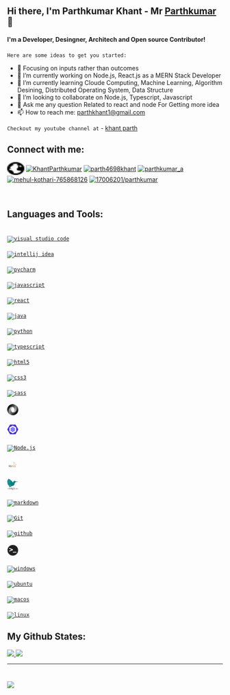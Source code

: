 ## Hi there, I'm Parthkumar Khant - Mr [Parthkumar ](https://parthkumar.w3spaces.com/) 👋

#### I'm a Developer, Desingner, Architech and Open source Contributor!


``Here are some ideas to get you started:``
- 📌 Focusing on inputs rather than outcomes
- 🔭 I’m currently working on Node.js, React.js as a MERN Stack Developer
- 🌱 I’m currently learning Cloude Computing, Machine Learning, Algorithm Desining, Distributed Operating System, Data Structure
- 👯 I’m looking to collaborate on Node.js, Typescript, Javascript
- 💬 Ask me any question Related to react and node For Getting more idea
- 📫 How to reach me: parthkhant1@gmail.com



``Checkout my youtube channel at`` - [khant parth](https://www.youtube.com/channel/UCg6qRGyr4WrRkunZzi2UdXg)

## Connect with me:
<p align="left">
<a href="https://parthkumar.w3spaces.com/"><img align="center" src="https://raw.githubusercontent.com/iconic/open-iconic/master/svg/globe.svg" alt="KhantParthkumar" height="30" width="40" /></a><span>
<a href="https://twitter.com/KhantParthkumar/"><img align="center" src="https://raw.githubusercontent.com/rahuldkjain/github-profile-readme-generator/master/src/images/icons/Social/twitter.svg" alt="KhantParthkumar" height="30" width="40" /></a></span><span>
<a href="https://facebook.com/parth4698khant/"><img align="center" src="https://cdn.jsdelivr.net/npm/simple-icons@3.4.0/icons/facebook.svg" alt="parth4698khant" height="30" width="40" /></a></span><span>
<a href="https://instagram.com/parthkumar_a" target="blank"><img align="center" src="https://raw.githubusercontent.com/rahuldkjain/github-profile-readme-generator/master/src/images/icons/Social/instagram.svg" alt="parthkumar_a" height="30" width="40" /></a></span><span>
<a href="https://linkedin.com/in/parthkumar-khant-8765b5130" target="blank"><img align="center" src="https://raw.githubusercontent.com/rahuldkjain/github-profile-readme-generator/master/src/images/icons/Social/linked-in-alt.svg" alt="mehul-kothari-765868126" height="30" width="40" /></a></span><span>
<a href="https://stackoverflow.com/users/17006201/parthkumar" target="blank"><img align="center" src="https://raw.githubusercontent.com/rahuldkjain/github-profile-readme-generator/master/src/images/icons/Social/stack-overflow.svg" alt="17006201/parthkumar" height="30" width="40" /></a></span>
</p>
<br />

## Languages and Tools:
[<code>
<img alt="visual studio code" width="26px" src="https://img.icons8.com/fluent/240/000000/visual-studio-code-2019.png" />
</code>](https://code.visualstudio.com/)<span>[<code>
<img alt="intellij idea" width="26px" src="https://img.icons8.com/color/240/000000/intellij-idea.png" />
</code>](https://www.jetbrains.com/idea/)</span><span>
[<code>
<img alt="pycharm" width="26px" src="https://img.icons8.com/color/240/000000/pycharm.png" />
</code>](https://www.jetbrains.com/pycharm/)</span><span>
[<code>
<img alt="javascript" width="26px" src="https://img.icons8.com/color/240/000000/javascript.png" />
</code>](https://developer.mozilla.org/en-US/docs/Web/JavaScript)[<code>
<img alt="react" width="26px" src="https://img.icons8.com/color/240/000000/react-native.png" />
</code>](https://reactjs.org/)[<code>
<img alt="java" width="26px" src="https://img.icons8.com/color/240/000000/java-coffee-cup-logo.png">
</code>](https://docs.oracle.com/en/java/)[<code>
<img alt="python" width="26px" src="https://img.icons8.com/color/240/000000/python.png">
</code>](https://www.python.org/)[<code>
<img alt="typescript" width="26px" src="https://img.icons8.com/color/240/000000/typescript.png">
</code>](https://www.typescriptlang.org/)[<code>
<img alt="html5" width="26px" src="https://img.icons8.com/color/240/000000/html-5.png">
</code>](https://developer.mozilla.org/en-US/docs/Web/HTML)[<code>
<img alt="css3" width="26px" src="https://img.icons8.com/color/240/000000/css3.png">
</code>](https://developer.mozilla.org/en-US/docs/Web/CSS)[<code>
<img alt="sass" width="26px" src="https://img.icons8.com/color/240/000000/sass.png">
</code>](https://sass-lang.com/)[<code>
<img alt="json" width="26px" src="https://raw.githubusercontent.com/github/explore/80688e429a7d4ef2fca1e82350fe8e3517d3494d/topics/json/json.png">
</code>](https://www.json.org/json-en.html)[<code>
<img alt="eslint" width="26px" src="https://raw.githubusercontent.com/github/explore/80688e429a7d4ef2fca1e82350fe8e3517d3494d/topics/eslint/eslint.png">
</code>](https://eslint.org/)[<code>
<img alt="Node.js" width="26px" src="https://img.icons8.com/color/240/000000/nodejs.png">
</code>](https://nodejs.org/en/)[<code>
<img alt="MySQL" width="26px" src="https://raw.githubusercontent.com/github/explore/80688e429a7d4ef2fca1e82350fe8e3517d3494d/topics/mysql/mysql.png">
</code>](https://dev.mysql.com/)[<code>
<img alt="latex" width="26px" src="https://raw.githubusercontent.com/github/explore/80688e429a7d4ef2fca1e82350fe8e3517d3494d/topics/latex/latex.png">
</code>](https://www.latex-project.org/)[<code>
<img alt="markdown" width="26px" src="https://img.icons8.com/ios-filled/100/000000/markdown.png">
</code>](https://www.markdownguide.org/)[<code>
<img alt="Git" width="26px" src="https://img.icons8.com/color/240/000000/git.png">
</code>](https://git-scm.com/)[<code>
<img alt="github" width="26px" src="https://img.icons8.com/ios-glyphs/240/000000/github.png">
</code>](https://github.com/)[<code>
<img alt="terminal" width="26px" src="https://raw.githubusercontent.com/github/explore/80688e429a7d4ef2fca1e82350fe8e3517d3494d/topics/terminal/terminal.png">
</code>](https://docs.microsoft.com/en-us/windows/terminal/)
[<code>
<img alt="windows" width="26px" src="https://img.icons8.com/color/240/000000/windows-10.png">
</code>](https://www.microsoft.com/en-us/windows)
[<code>
<img alt="ubuntu" width="26px" src="https://img.icons8.com/color/96/000000/ubuntu--v1.png">
</code>](https://ubuntu.com/)
[<code>
<img alt="macos" width="26px" src="https://img.icons8.com/officel/160/000000/mac-logo.png">
</code>](https://developer.apple.com/macos/)
[<code>
<img alt="linux" width="26px" src="https://img.icons8.com/color/96/000000/linux.png">
</code>](https://www.kernel.org/)

## My Github States:
<div>
<a href="https://github.com/KhantParthkumarA">
  <img height="180em" src="https://github-readme-stats.vercel.app/api?username=KhantParthkumarA&show_icons=true&theme=chartreuse-light&include_all_commits=true&count_private=true"/>
  <img height="180em" src="https://github-readme-stats.vercel.app/api/top-langs/?username=KhantParthkumarA&layout=compact&langs_count=7&theme=chartreuse-light"/>
</div>

---
<div align="left" style="margin: 40px 0">
    <a href="https://github.com/antonkomarev/github-profile-views-counter">
        <img width="175px" src="https://komarev.com/ghpvc/?username=KhantParthkumarA&color=469d2b">
    </a>
</div>
